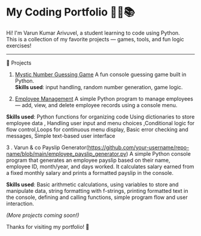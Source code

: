 # My Coding Portfolio 🧑‍💻📚

Hi! I'm Varun Kumar Arivuvel, a student learning to code using Python.  
This is a collection of my favorite projects — games, tools, and fun logic exercises!

---

 🧩 Projects

 1. [Mystic Number Guessing Game](https://github.com/yourusername/mystic-number-guessing-game)
A fun console guessing game built in Python.  
**Skills used**: input handling, random number generation, game logic.

 3. [Employee Management](https://github.com/your-username/employee-management/blob/main/employee_management.py)
A simple Python program to manage employees — add, view, and delete employee records using a console menu.

**Skills used**: Python functions for organizing code
Using dictionaries to store employee data , Handling user input and menu choices ,Conditional logic for flow control,Loops for continuous menu display, Basic error checking and messages, Simple text-based user interface

3 . Varun & co Payslip Generator(https://github.com/your-username/repo-name/blob/main/employee_payslip_generator.py)
A simple Python console program that generates an employee payslip based on their name, employee ID, month/year, and days worked. It calculates salary earned from a fixed monthly salary and prints a formatted payslip in the console.

**Skills used**:  Basic arithmetic calculations, using variables to store and manipulate data, string formatting with f-strings, printing formatted text in the console, defining and calling functions, simple program flow and user interaction.



*(More projects coming soon!)*



Thanks for visiting my portfolio! 🎉
